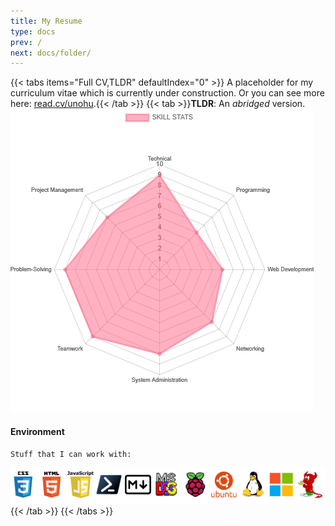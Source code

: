 ```yaml
---
title: My Resume
type: docs
prev: /
next: docs/folder/
---
```

{{< tabs items="Full CV,TLDR" defaultIndex="0" >}}
A placeholder for my curriculum vitae which is currently under construction. Or you can see more here: [read.cv/unohu](https://read.cv/unohu).{{< /tab >}}
{{< tab >}}**TLDR**: An *abridged* version.
&nbsp;
![radar chart](./../images/chart.png "My Capabilities Graph")
#### Environment

`Stuff that I can work with:`

![List of tools](images/dev.PNG)
{{< /tab >}}
{{< /tabs >}}

